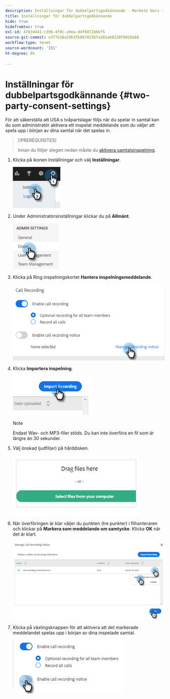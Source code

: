 ```yaml
---
description: Inställningar för dubbelpartsgodkännande - Marketo Docs - produktdokumentation
title: Inställningar för dubbelpartsgodkännande
hide: true
hidefromtoc: true
exl-id: 47634441-c396-4f0c-a9ea-d4f6872b6bf5
source-git-commit: e377b38a29b3fb8678236fa202a68220f802bb88
workflow-type: tm+mt
source-wordcount: '151'
ht-degree: 0%

---
```


# Inställningar för dubbelpartsgodkännande {#two-party-consent-settings}

För att säkerställa att USA:s tvåpartslagar följs när du spelar in samtal kan du som administratör aktivera ett inspelat meddelande som du väljer att spela upp i början av dina samtal när det spelas in.

>[!PREREQUISITES]
>
>Innan du följer stegen nedan måste du [aktivera samtalsinspelning](/help/marketo/product-docs/marketo-sales-insight/actions/phone/enable-call-recording.md).

1. Klicka på ikonen Inställningar och välj **Inställningar**.

   ![](assets/two-party-consent-settings-1.png)

1. Under Administratörsinställningar klickar du på **Allmänt**.

   ![](assets/two-party-consent-settings-2.png)

1. Klicka på Ring inspelningskortet **Hantera inspelningsmeddelande**.

   ![](assets/two-party-consent-settings-3.png)

1. Klicka **Importera inspelning**.

   ![](assets/two-party-consent-settings-4.png)

   >[!NOTE]
   >
   >Endast Wav- och MP3-filer stöds. Du kan inte överföra en fil som är längre än 30 sekunder.

1. Välj önskad ljudfil(er) på hårddisken.

   ![](assets/two-party-consent-settings-5.png)

1. När överföringen är klar väljer du punkten (tre punkter) i filhanteraren och klickar på **Markera som meddelande om samtycke**. Klicka **OK** när det är klart.

   ![](assets/two-party-consent-settings-6.png)

1. Klicka på växlingsknappen för att aktivera att det markerade meddelandet spelas upp i början av dina inspelade samtal.

   ![](assets/two-party-consent-settings-7.png)
